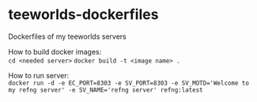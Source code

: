 # teeworlds-dockerfiles
Dockerfiles of my teeworlds servers

How to build docker images:  
`cd <needed server>`
`docker build -t <image name> .`

How to run server:  
`docker run -d -e EC_PORT=8303
-e SV_PORT=8303
-e SV_MOTD='Welcome to my refng server'
-e SV_NAME='refng server' refng:latest`

